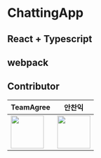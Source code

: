 # ChattingApp
## React + Typescript

## webpack

## Contributor
|         TeamAgree         |            안찬익            |
|-------------------------------|-------------------------------|
<a href="https://github.com/TeamAgree"><img src="https://avatars.githubusercontent.com/u/140408265?s=96&v=4" width="75"></a>|<a href="https://github.com/cksdlr7446"><img src="https://avatars.githubusercontent.com/u/82303691?v=4" width="75"></a> |
